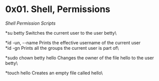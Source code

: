 **0x01. Shell, Permissions**
============================

_Shell Permission Scripts_

  *su betty          Switches the current user to the user betty\

  *id -un, --name    Prints the effective username of the current user\
  *id -gn            Prints all the groups the current user is part of\
  
  *sudo chown betty hello  Changes the owner of the file hello to the user betty\
  
  *touch hello       Creates an empty file called hello\
  